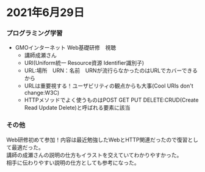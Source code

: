 # 2021年6月29日
### プログラミング学習
- GMOインターネット Web基礎研修　視聴
    - 講師成瀬さん
    - URI(Uniform統一 Resource資源 Identifier識別子)
    - URL:場所　URN：名前　URNが流行らなかったのはURLでカバーできるから
    - URLは重要視する！ユーザビリティの観点からも大事(Cool URIs don't change:W3C)
    - HTTPメソッドでよく使うものはPOST GET PUT DELETE:CRUD(Create Read Update Delete)と呼ばれる要素に該当
### その他
Web研修初めて参加！内容は最近勉強したWebとHTTP関連だったので復習として最適だった。  
講師の成瀬さんの説明の仕方もイラストを交えていてわかりやすかった。  
相手に伝わりやすい説明の仕方としても参考になった。